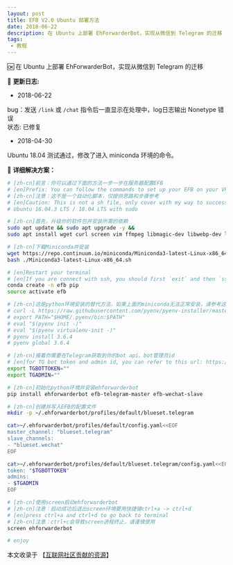 ```yaml
---
layout: post
title: EFB V2.0 Ubuntu 部署方法
date: 2018-06-22
description: 在 Ubuntu 上部署 EhForwarderBot，实现从微信到 Telegram 的迁移
tags:
 - 教程
---
```


🆗 在 Ubuntu 上部署 EhForwarderBot，实现从微信到 Telegram 的迁移

<!--more-->

📌 **更新日志:**

* 2018-06-22

bug：发送 `/link` 或 `/chat` 指令后一直显示在处理中，log日志输出 Nonetype 错误  
状态: 已修复

* 2018-04-30

Ubuntu 18.04 测试通过，修改了进入 miniconda 环境的命令。

📌 **详细解决方案：**

```bash
# [zh-cn]前言：你可以通过下面的方法一步一步在服务器配置EFB
# [en]Prefix: You can follow the commands to set up your EFB on your VPS.
# [zh-cn]注意：这不是一个自动化脚本，仅提供思路和步骤参考
# [en]Caution: This is not a sh file, only cover with my way to success.
# Ubuntu 16.04.3 LTS / 18.04 LTS with sudo

# [zh-cn]首先，升级你的软件包并安装所需的依赖
sudo apt update && sudo apt upgrade -y && 
sudo apt install wget curl screen vim ffmpeg libmagic-dev libwebp-dev libsqlite3-dev -y

# [zh-cn]下载Miniconda并安装
wget https://repo.continuum.io/miniconda/Miniconda3-latest-Linux-x86_64.sh
bash ./Miniconda3-latest-Linux-x86_64.sh

# [en]Restart your terminal
# [en]If you are connect with ssh, you should first `exit` and then `ssh ip` again
conda create -n efb pip
source activate efb

# [zh-cn]这是python环境安装的替代方法，如果上面的miniconda无法正常安装，请参考这里
# curl -L https://raw.githubusercontent.com/pyenv/pyenv-installer/master/bin/pyenv-installer | bash
# export PATH="$HOME/.pyenv/bin:$PATH"
# eval "$(pyenv init -)"
# eval "$(pyenv virtualenv-init -)"
# pyenv install 3.6.4
# pyenv global 3.6.4

# [zh-cn]接着你需要在Telegram获取到你的bot api、bot管理员id
# [en]for TG bot token and admin id, you can refer to this url: https://www.ynewtime.com/EFB-sh
export TGBOTTOKEN=""
export TGADMIN=""

# [zh-cn]初始化python环境并安装ehforwarderbot
pip install ehforwarderbot efb-telegram-master efb-wechat-slave

# [zh-cn]创建并写入EFB的配置文件
mkdir -p ~/.ehforwarderbot/profiles/default/blueset.telegram

cat>~/.ehforwarderbot/profiles/default/config.yaml<<EOF
master_channel: "blueset.telegram"
slave_channels:
- "blueset.wechat"
EOF

cat>~/.ehforwarderbot/profiles/default/blueset.telegram/config.yaml<<EOF
token: "$TGBOTTOKEN"
admins:
- $TGADMIN
EOF

# [zh-cn]使用screen启动ehforwarderbot
# [zh-cn]注意：启动成功后退出screen环境要用快捷键ctrl+a -> ctrl+d
# [en]press ctrl+a and ctrl+d to go back to terminal
# [zh-cn]注意：ctrl+c会导致screen进程终止，请谨慎使用
screen ehforwarderbot

# enjoy
```

本文收录于 【[互联网社区贡献的资源](https://github.com/blueset/efb-wechat-slave/wiki/%E4%BA%92%E8%81%94%E7%BD%91%E4%B8%8A%E7%A4%BE%E5%8C%BA%E8%B4%A1%E7%8C%AE%E7%9A%84%E8%B5%84%E6%BA%90)】
